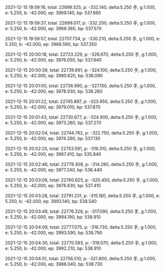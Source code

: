 2021-12-15 19:59:16, total: 22699.525, p: -332.140, delta:5.250 手, g:1.000, e: 5.250, b: -42.000, ep: 3969.140, bp: 537.660

2021-12-15 19:59:37, total: 22699.017, p: -332.200, delta:5.250 手, g:1.000, e: 5.250, b: -42.000, ep: 3968.360, bp: 537.570

2021-12-15 19:59:57, total: 22707.734, p: -330.210, delta:5.250 手, g:1.000, e: 5.250, b: -42.000, ep: 3968.590, bp: 537.350

2021-12-15 20:00:18, total: 22723.229, p: -326.670, delta:5.250 手, g:1.000, e: 5.250, b: -42.000, ep: 3976.050, bp: 537.840

2021-12-15 20:00:39, total: 22739.891, p: -324.100, delta:5.250 手, g:1.000, e: 5.250, b: -42.000, ep: 3980.620, bp: 538.090

2021-12-15 20:01:00, total: 22736.990, p: -327.150, delta:5.250 手, g:1.000, e: 5.250, b: -42.000, ep: 3978.930, bp: 538.260

2021-12-15 20:01:22, total: 22745.897, p: -323.950, delta:5.250 手, g:1.000, e: 5.250, b: -42.000, ep: 3979.010, bp: 537.870

2021-12-15 20:01:43, total: 22730.677, p: -324.900, delta:5.250 手, g:1.000, e: 5.250, b: -42.000, ep: 3973.260, bp: 537.270

2021-12-15 20:02:04, total: 22744.762, p: -322.750, delta:5.250 手, g:1.000, e: 5.250, b: -42.000, ep: 3974.290, bp: 537.130

2021-12-15 20:02:25, total: 22753.591, p: -319.310, delta:5.250 手, g:1.000, e: 5.250, b: -42.000, ep: 3967.410, bp: 535.840

2021-12-15 20:02:46, total: 22779.308, p: -314.280, delta:5.250 手, g:1.000, e: 5.250, b: -42.000, ep: 3977.240, bp: 536.440

2021-12-15 20:03:06, total: 22760.625, p: -320.450, delta:5.250 手, g:1.000, e: 5.250, b: -42.000, ep: 3978.830, bp: 537.410

2021-12-15 20:03:28, total: 22791.231, p: -315.180, delta:5.250 手, g:1.000, e: 5.250, b: -42.000, ep: 3993.140, bp: 538.540

2021-12-15 20:03:49, total: 22776.326, p: -317.090, delta:5.250 手, g:1.000, e: 5.250, b: -42.000, ep: 3994.190, bp: 538.910

2021-12-15 20:04:09, total: 22777.075, p: -316.730, delta:5.250 手, g:1.000, e: 5.250, b: -42.000, ep: 3993.590, bp: 538.790

2021-12-15 20:04:30, total: 22770.593, p: -319.070, delta:5.250 手, g:1.000, e: 5.250, b: -42.000, ep: 3992.210, bp: 538.910

2021-12-15 20:04:51, total: 22756.510, p: -321.800, delta:5.250 手, g:1.000, e: 5.250, b: -42.000, ep: 3988.040, bp: 538.730